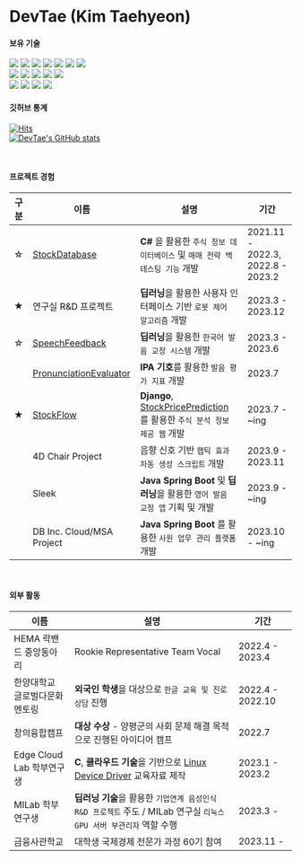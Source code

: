 DevTae (Kim Taehyeon)
=====

#### 보유 기술

<div style="display: inline;">
  <img src="https://img.shields.io/badge/Java-007396?style=flat-square&logo=Java&logoColor=white"/>
  <img src="https://img.shields.io/badge/SpringBoot-6DB33F?style=flat-square&logo=Spring&logoColor=white"/>
  <img src="https://img.shields.io/badge/Python-3776AB?style=flat-square&logo=Python&logoColor=white"/>
  <img src="https://img.shields.io/badge/PyTorch-F05032?style=flat-square&logo=PyTorch&logoColor=white"/>
  <img src="https://img.shields.io/badge/django-092E20?style=flat-square&logo=django&logoColor=white"/>
  <img src="https://img.shields.io/badge/C-A8B9CC?style=flat-square&logo=C&logoColor=white"/>
  <!--<img src="https://img.shields.io/badge/PHP-777BB4?style=flat-square&logo=php&logoColor=white"/>-->
  <img src="https://img.shields.io/badge/C%23-239120?style=flat-square&logo=c-sharp&logoColor=white">
  <br/>
  <img src="https://img.shields.io/badge/HTML5-E34F26?style=flat-square&logo=HTML5&logoColor=white"/> 
  <img src="https://img.shields.io/badge/CSS3-1572B6?style=flat-square&logo=CSS3&logoColor=white"/>
  <img src="https://img.shields.io/badge/JavaScript-F7DF1E?style=flat-square&logo=JavaScript&logoColor=white"/>
  <img src="https://img.shields.io/badge/PostgreSQL-4479A1?style=flat-square&logo=PostgreSQL&logoColor=white"/>
  <img src="https://img.shields.io/badge/MySQL-4479A1?style=flat-square&logo=MySQL&logoColor=white"/>
  <br/>
  <img src="https://img.shields.io/badge/Git-F05032?style=flat-square&logo=git&logoColor=white"/>
  <img src="https://img.shields.io/badge/Linux-FCC624?style=flat-square&logo=linux&logoColor=black"/>
  <img src="https://img.shields.io/badge/Ubuntu-E95420?style=flat-square&logo=Ubuntu&logoColor=white"/>
  <img src="https://img.shields.io/badge/Docker-2496ED?style=flat-square&logo=Docker&logoColor=white"/>
</div>

<br/>

#### 깃허브 통계

[![Hits](https://hits.seeyoufarm.com/api/count/incr/badge.svg?url=https%3A%2F%2Fgithub.com%2FDevTae&count_bg=%2379C83D&title_bg=%23555555&icon=&icon_color=%23E7E7E7&title=hits&edge_flat=false)](https://hits.seeyoufarm.com)
<br/>
[![DevTae's GitHub stats](https://github-readme-stats.vercel.app/api?username=DevTae)](https://github.com/anuraghazra/github-readme-stats)

<br/>

#### 프로젝트 경험

| 구분 | 이름 | 설명 | 기간 |
|-------|-------|-------------|-------
| ☆ | [StockDatabase](https://github.com/DevTae/StockDatabasePreview) | **C#** 을 활용한 `주식 정보 데이터베이스` 및 `매매 전략 백테스팅 기능` 개발  | 2021.11 - 2022.3, <br/> 2022.8 - 2023.2 |
| ★ | 연구실 R&D 프로젝트 | **딥러닝**을 활용한 사용자 인터페이스 기반 `로봇 제어 알고리즘` 개발 | 2023.3 - 2023.12 |
| ☆ | [SpeechFeedback](https://github.com/DevTae/SpeechFeedback) | **딥러닝**을 활용한 `한국어 발음 교정 시스템` 개발 | 2023.3 - 2023.6 |
| | [PronunciationEvaluator](https://github.com/DevTae/PronunciationEvaluator) | **IPA 기호**를 활용한 `발음 평가 지표` 개발 | 2023.7 |
| ★ | [StockFlow](https://github.com/DevTae/StockFlow) | **Django**, [StockPricePrediction](https://github.com/DevTae/StockPricePredictionPreview) 를 활용한 `주식 분석 정보 제공 웹` 개발 | 2023.7 - ~ing |
| | 4D Chair Project | 음향 신호 기반 `햅틱 효과 자동 생성 스크립트` 개발 | 2023.9 - 2023.11 |
| | Sleek | **Java Spring Boot** 및 **딥러닝**을 활용한 `영어 발음 교정 앱` 기획 및 개발 | 2023.9 - ~ing |
| | DB Inc. Cloud/MSA Project | **Java Spring Boot** 를 활용한 `사원 업무 관리 플랫폼` 개발 | 2023.10 - ~ing |

<br/>

#### 외부 활동

| 이름 | 설명 | 기간 |
-------|-------------|-------
| HEMA 락밴드 중앙동아리 | Rookie Representative Team Vocal | 2022.4 - 2023.4 |
| 한양대학교 글로벌다문화 멘토링 | **외국인 학생**을 대상으로 `한글 교육 및 진로 상담` 진행 | 2022.4 - 2022.10 |
| 창의융합캠프 |  **대상 수상** - 양평군의 사회 문제 해결 목적으로 진행된 아이디어 캠프 | 2022.7 |
| Edge Cloud Lab 학부연구생 | **C**, **클라우드 기술**을 기반으로 [Linux Device Driver](https://github.com/DevTae/Linux-Device-Driver) 교육자료 제작 | 2023.1 - 2023.2 |
| MILab 학부연구생 | **딥러닝 기술**을 활용한 `기업연계 음성인식 R&D 프로젝트` 주도 / MILab 연구실 `리눅스 GPU 서버 부관리자` 역할 수행 | 2023.3 - |
| 금융사관학교 | 대학생 국제경제 전문가 과정 60기 참여 | 2023.11 - |
